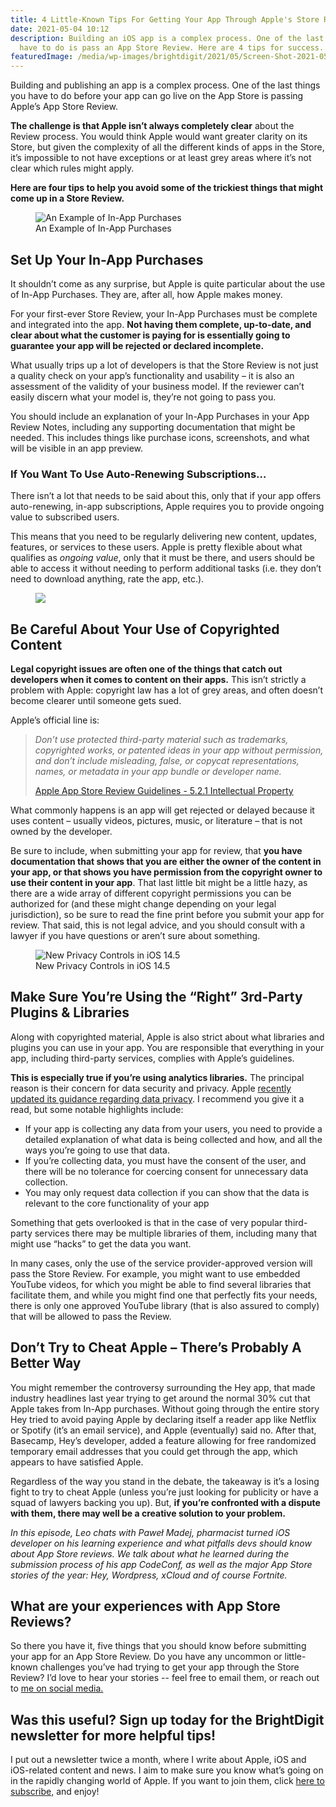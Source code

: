 ```yaml
---
title: 4 Little-Known Tips For Getting Your App Through Apple's Store Review
date: 2021-05-04 10:12
description: Building an iOS app is a complex process. One of the last things you
  have to do is pass an App Store Review. Here are 4 tips for success...
featuredImage: /media/wp-images/brightdigit/2021/05/Screen-Shot-2021-05-01-at-10.22.45-AM.png
---
```

Building and publishing an app is a complex process. One of the last
things you have to do before your app can go live on the App Store is
passing Apple’s App Store Review.

**The challenge is that Apple isn’t always completely clear** about the
Review process. You would think Apple would want greater clarity on its
Store, but given the complexity of all the different kinds of apps in
the Store, it’s impossible to not have exceptions or at least grey areas
where it’s not clear which rules might apply.

**Here are four tips to help you avoid some of the trickiest things that
might come up in a Store Review.**

<figure>
<img src="/media/wp-images/brightdigit/2021/05/Screen-Shot-2021-05-01-at-10.22.45-AM-1024x277.png" class="wp-image-2306" alt="An Example of In-App Purchases" /><figcaption aria-hidden="true">An Example of In-App Purchases</figcaption>
</figure>

## Set Up Your In-App Purchases

It shouldn’t come as any surprise, but Apple is quite particular about
the use of In-App Purchases. They are, after all, how Apple makes money.

For your first-ever Store Review, your In-App Purchases must be complete
and integrated into the app. **Not having them complete, up-to-date, and
clear about what the customer is paying for is essentially going to
guarantee your app will be rejected or declared incomplete.**

What usually trips up a lot of developers is that the Store Review is
not just a quality check on your app’s functionality and usability – it
is also an assessment of the validity of your business model. If the
reviewer can’t easily discern what your model is, they’re not going to
pass you.

You should include an explanation of your In-App Purchases in your App
Review Notes, including any supporting documentation that might be
needed. This includes things like purchase icons, screenshots, and what
will be visible in an app preview.

### If You Want To Use Auto-Renewing Subscriptions…

There isn’t a lot that needs to be said about this, only that if your
app offers auto-renewing, in-app subscriptions, Apple requires you to
provide ongoing value to subscribed users.

This means that you need to be regularly delivering new content,
updates, features, or services to these users. Apple is pretty flexible
about what qualifies as *ongoing value*, only that it must be there, and
users should be able to access it without needing to perform additional
tasks (i.e. they don’t need to download anything, rate the app, etc.).

<figure>
<img src="/media/wp-images/brightdigit/2021/05/copyright.png" class="wp-image-2307" />
</figure>

## Be Careful About Your Use of Copyrighted Content

**Legal copyright issues are often one of the things that catch out
developers when it comes to content on their apps.** This isn’t strictly
a problem with Apple: copyright law has a lot of grey areas, and often
doesn’t become clearer until someone gets sued.

Apple’s official line is:

> *Don’t use protected third-party material such as trademarks,
> copyrighted works, or patented ideas in your app without permission,
> and don’t include misleading, false, or copycat representations,
> names, or metadata in your app bundle or developer name.*
>
> [Apple App Store Review Guidelines - 5.2.1 Intellectual
> Property](https://developer.apple.com/app-store/review/guidelines/#intellectual-property)

What commonly happens is an app will get rejected or delayed because it
uses content – usually videos, pictures, music, or literature – that is
not owned by the developer. 

Be sure to include, when submitting your app for review, that **you have
documentation that shows that you are either the owner of the content in
your app, or that shows you have permission from the copyright owner to
use their content in your app**. That last little bit might be a little
hazy, as there are a wide array of different copyright permissions you
can be authorized for (and these might change depending on your legal
jurisdiction), so be sure to read the fine print before you submit your
app for review. That said, this is not legal advice, and you should
consult with a lawyer if you have questions or aren’t sure about
something.

<figure>
<img src="/media/wp-images/brightdigit/2021/05/apple_ios-update_privacy-controls_04262021.jpg" class="wp-image-2308" alt="New Privacy Controls in iOS 14.5" /><figcaption aria-hidden="true">New Privacy Controls in iOS 14.5</figcaption>
</figure>

## Make Sure You’re Using the “Right” 3rd-Party Plugins & Libraries

Along with copyrighted material, Apple is also strict about what
libraries and plugins you can use in your app. You are responsible that
everything in your app, including third-party services, complies with
Apple’s guidelines.

**This is especially true if you’re using analytics libraries.** The
principal reason is their concern for data security and privacy. Apple
[recently updated its guidance regarding data
privacy](https://developer.apple.com/app-store/user-privacy-and-data-use/).
I recommend you give it a read, but some notable highlights include:

-   If your app is collecting any data from your users, you need to
    provide a detailed explanation of what data is being collected and
    how, and all the ways you’re going to use that data.
-   If you’re collecting data, you must have the consent of the user,
    and there will be no tolerance for coercing consent for unnecessary
    data collection.
-   You may only request data collection if you can show that the data
    is relevant to the core functionality of your app

Something that gets overlooked is that in the case of very popular
third-party services there may be multiple libraries of them, including
many that might use “hacks” to get the data you want.

In many cases, only the use of the service provider-approved version
will pass the Store Review. For example, you might want to use embedded
YouTube videos, for which you might be able to find several libraries
that facilitate them, and while you might find one that perfectly fits
your needs, there is only one approved YouTube library (that is also
assured to comply) that will be allowed to pass the Review.

## Don’t Try to Cheat Apple – There’s Probably A Better Way

You might remember the controversy surrounding the Hey app, that made
industry headlines last year trying to get around the normal 30% cut
that Apple takes from In-App purchases. Without going through the entire
story Hey tried to avoid paying Apple by declaring itself a reader app
like Netflix or Spotify (it’s an email service), and Apple (eventually)
said no. After that, Basecamp, Hey’s developer, added a feature allowing
for free randomized temporary email addresses that you could get through
the app, which appears to have satisfied Apple.

Regardless of the way you stand in the debate, the takeaway is it’s a
losing fight to try to cheat Apple (unless you’re just looking for
publicity or have a squad of lawyers backing you up). But, **if you’re
confronted with a dispute with them, there may well be a creative
solution to your problem.**

*In this episode, Leo chats with Paweł Madej, pharmacist turned iOS
developer on his learning experience and what pitfalls devs should know
about App Store reviews. We talk about what he learned during the
submission process of his app CodeConf, as well as the major App Store
stories of the year: Hey, Wordpress, xCloud and of course Fortnite.*

## What are your experiences with App Store Reviews?

So there you have it, five things that you should know before submitting
your app for an App Store Review. Do you have any uncommon or
little-known challenges you’ve had trying to get your app through the
Store Review? I’d love to hear your stories -- feel free to email them,
or reach out to [me on social media.](https://twitter.com/brightdigit)

## Was this useful? Sign up today for the BrightDigit newsletter for more helpful tips!

I put out a newsletter twice a month, where I write about Apple, iOS and
iOS-related content and news. I aim to make sure you know what’s going
on in the rapidly changing world of Apple. If you want to join them,
click [here to subscribe,](https://brightdigit.com/subscribe/) and
enjoy!